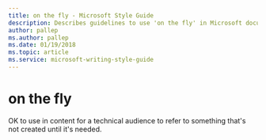 ```yaml
---
title: on the fly - Microsoft Style Guide
description: Describes guidelines to use 'on the fly' in Microsoft documents.
author: pallep
ms.author: pallep
ms.date: 01/19/2018
ms.topic: article
ms.service: microsoft-writing-style-guide
---
```


# on the fly

OK to use in content for a technical audience to refer to something that's not created until it's needed. 
